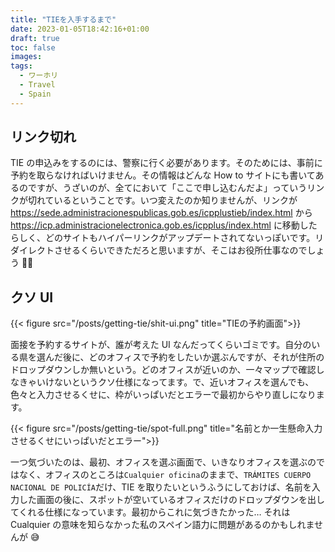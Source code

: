 ```yaml
---
title: "TIEを入手するまで"
date: 2023-01-05T18:42:16+01:00
draft: true
toc: false
images:
tags:
  - ワーホリ
  - Travel
  - Spain
---
```


## リンク切れ

TIE の申込みをするのには、警察に行く必要があります。そのためには、事前に予約を取らなければいけません。その情報はどんな How to サイトにも書いてあるのですが、うざいのが、全てにおいて「ここで申し込むんだよ」っていうリンクが切れているということです。いつ変えたのか知りませんが、リンクが https://sede.administracionespublicas.gob.es/icpplustieb/index.html から https://icp.administracionelectronica.gob.es/icpplus/index.html に移動したらしく、どのサイトもハイパーリンクがアップデートされてないっぽいです。リダイレクトさせるくらいできただろと思いますが、そこはお役所仕事なのでしょう 🤷‍♀️

## クソ UI

{{< figure src="/posts/getting-tie/shit-ui.png" title="TIEの予約画面">}}

面接を予約するサイトが、誰が考えた UI なんだってくらいゴミです。自分のいる県を選んだ後に、どのオフィスで予約をしたいか選ぶんですが、それが住所のドロップダウンしか無いという。どのオフィスが近いのか、一々マップで確認しなきゃいけないというクソ仕様になってます。で、近いオフィスを選んでも、色々と入力させるくせに、枠がいっぱいだとエラーで最初からやり直しになります。

{{< figure src="/posts/getting-tie/spot-full.png" title="名前とか一生懸命入力させるくせにいっぱいだとエラー">}}

一つ気づいたのは、最初、オフィスを選ぶ画面で、いきなりオフィスを選ぶのではなく、オフィスのところは`Cualquier oficina`のままで、`TRÁMITES CUERPO NACIONAL DE POLICÍA`だけ、TIE を取りたいというふうにしておけば、名前を入力した画面の後に、スポットが空いているオフィスだけのドロップダウンを出してくれる仕様になっています。最初からこれに気づきたかった… それは Cualquier の意味を知らなかった私のスペイン語力に問題があるのかもしれませんが 😅
